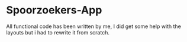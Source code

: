# Spoorzoekers-App

All functional code has been written by me, I did get some help with the layouts but i had to rewrite it from scratch.
